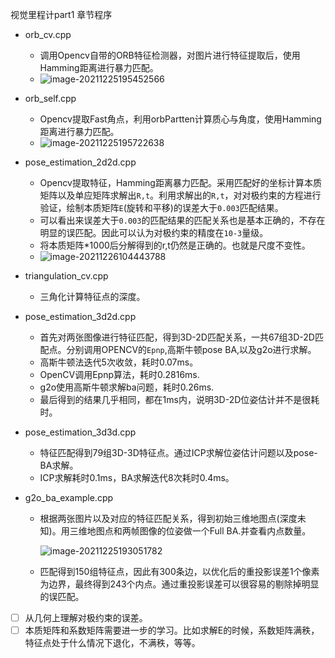 视觉里程计part1 章节程序


- orb_cv.cpp


  - 调用Opencv自带的ORB特征检测器，对图片进行特征提取后，使用Hamming距离进行暴力匹配。
  - ![image-20211225195452566](https://tuchuang-1998.oss-accelerate.aliyuncs.com/Picgo/image-20211225195452566.png)

- orb_self.cpp


  - Opencv提取Fast角点，利用orbPartten计算质心与角度，使用Hamming距离进行暴力匹配。
  - ![image-20211225195722638](https://tuchuang-1998.oss-accelerate.aliyuncs.com/Picgo/image-20211225195722638.png)

- pose_estimation_2d2d.cpp


  - Opencv提取特征，Hamming距离暴力匹配。采用匹配好的坐标计算本质矩阵以及单应矩阵求解出`R,t`。利用求解出的`R,t`，对对极约束的方程进行验证，绘制本质矩阵`E`(旋转和平移)的误差大于`0.003`匹配结果。
  - 可以看出来误差大于`0.003`的匹配结果的匹配关系也是基本正确的，不存在明显的误匹配。因此可以认为对极约束的精度在`10-3`量级。 
  - 将本质矩阵*1000后分解得到的r,t仍然是正确的。也就是尺度不变性。
  - ![image-20211226104443788](https://tuchuang-1998.oss-accelerate.aliyuncs.com/Picgo/image-20211226104443788.png)

- triangulation_cv.cpp


  - 三角化计算特征点的深度。

- pose_estimation_3d2d.cpp


  - 首先对两张图像进行特征匹配，得到3D-2D匹配关系，一共67组3D-2D匹配点。分别调用OPENCV的`Epnp`,高斯牛顿pose BA,以及g2o进行求解。
  - 高斯牛顿法迭代5次收敛，耗时0.07ms。
  - OpenCV调用Epnp算法，耗时0.2816ms.
  - g2o使用高斯牛顿求解ba问题，耗时0.26ms.
  - 最后得到的结果几乎相同，都在1ms内，说明3D-2D位姿估计并不是很耗时。

- pose_estimation_3d3d.cpp


  - 特征匹配得到79组3D-3D特征点。通过ICP求解位姿估计问题以及pose-BA求解。
  - ICP求解耗时0.1ms，BA求解迭代8次耗时0.4ms。

- g2o_ba_example.cpp


  - 根据两张图片以及对应的特征匹配关系，得到初始三维地图点(深度未知)。用三维地图点和两帧图像的位姿做一个Full BA.并查看内点数量。

    ![image-20211225193051782](https://tuchuang-1998.oss-accelerate.aliyuncs.com/Picgo/image-20211225193051782.png)

  - 匹配得到150组特征点，因此有300条边，以优化后的重投影误差1个像素为边界，最终得到243个内点。通过重投影误差可以很容易的剔除掉明显的误匹配。

- [ ] 从几何上理解对极约束的误差。
- [ ] 本质矩阵和系数矩阵需要进一步的学习。比如求解E的时候，系数矩阵满秩，特征点处于什么情况下退化，不满秩，等等。
